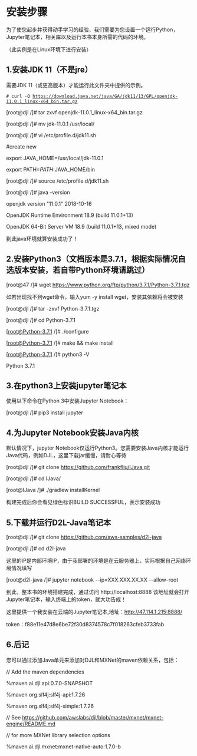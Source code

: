 # 安装步骤

为了使您起步并获得动手学习的经验，我们需要为您设置一个运行Python，Jupyter笔记本，相关库以及运行本书本身所需的代码的环境。

（此实例是在Linux环境下进行安装）

## 1.安装JDK 11（不是jre）

需要JDK 11（或更高版本）才能运行此文件夹中提供的示例。

<code># curl -O https://download.java.net/java/GA/jdk11/13/GPL/openjdk-11.0.1_linux-x64_bin.tar.gz</code>

[root@djl /]# tar zxvf openjdk-11.0.1_linux-x64_bin.tar.gz

[root@djl /]# mv jdk-11.0.1 /usr/local/

[root@djl /]# vi /etc/profile.d/jdk11.sh

#create new

export JAVA_HOME=/usr/local/jdk-11.0.1

export PATH=$PATH:$JAVA_HOME/bin

[root@djl /]# source /etc/profile.d/jdk11.sh

[root@djl /]# java -version

openjdk version "11.0.1" 2018-10-16

OpenJDK Runtime Environment 18.9 (build 11.0.1+13)

OpenJDK 64-Bit Server VM 18.9 (build 11.0.1+13, mixed mode)

到此java环境就算安装成功了！

## 2.安装Python3（文档版本是3.7.1，根据实际情况自选版本安装，若自带Python环境请跳过）

[root@47 /]# wget https://www.python.org/ftp/python/3.7.1/Python-3.7.1.tgz

如若出现找不到wget命令，输入yum -y install wget，安装其依赖将会被安装

[root@djl /]# tar -zxvf Python-3.7.1.tgz

[root@djl /]# cd Python-3.7.1

[root@Python-3.7.1 /]# ./configure

[root@Python-3.7.1 /]# make && make install

[root@Python-3.7.1 /]# python3 -V

Python 3.7.1

## 3.在python3上安装jupyter笔记本

使用以下命令在Python 3中安装Jupyter Notebook：

[root@djl /]# pip3 install jupyter

## 4.为Jupyter Notebook安装Java内核

默认情况下，jupyter Notebook仅运行Python3。您需要安装Java内核才能运行Java代码，例如DJL，这里下载jar缓慢，请耐心等待

[root@djl /]# git clone https://github.com/frankfliu/IJava.git

[root@djl /]# cd IJava/

[root@IJava /]# ./gradlew installKernel

构建完成后你会看见绿色标识BUILD SUCCESSFUL，表示安装成功

## 5.下载并运行D2L-Java笔记本

[root@djl /]# git clone https://github.com/aws-samples/d2l-java

[root@djl /]# cd d2l-java

这里的IP是内部环境IP，由于我部署的环境是在云服务器上，实际根据自己网络环境情况填写

[root@d2l-java /]# jupyter notebook --ip=XXX.XXX.XX.XX --allow-root

到此，整本书的环境搭建完成，通过访问 http://localhost:8888 该地址就会打开Jupyter笔记本，输入终端上的token，就大功告成！

这里提供一个我安装在云端的Jupyter笔记本,地址：http://47.114.1.215:8888/

token：f88e11e47d8e6be72f30d8374578c7f018263cfeb3733fab

## 6.后记

您可以通过添加Java单元来添加对DJL和MXNet的maven依赖关系，包括：

// Add the maven dependencies

%maven ai.djl:api:0.7.0-SNAPSHOT

%maven org.slf4j:slf4j-api:1.7.26

%maven org.slf4j:slf4j-simple:1.7.26

// See https://github.com/awslabs/djl/blob/master/mxnet/mxnet-engine/README.md

// for more MXNet library selection options

%maven ai.djl.mxnet:mxnet-native-auto:1.7.0-b
